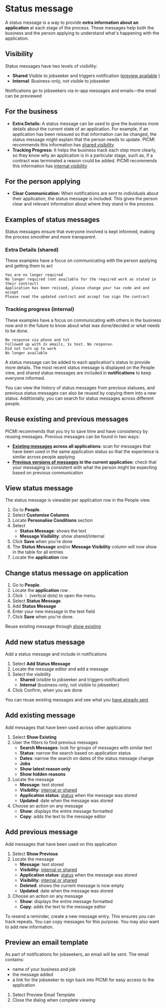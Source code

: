 # Status message

A status message is a way to provide **extra information about an application** at each stage of the process. These
messages help both the business and the person applying to understand what's happening with the application.

## Visibility

Status messages have two levels of visibility:

* **Shared** Visible to jobseeker and triggers
  notification ([preview available](#preview-an-email-template) <span class="mdi mdi-account-eye-outline"></span>)
* **Internal**: Business-only, not visible to jobseeker

<prompt>

Notifications go to jobseekers via in-app messages and emails—the email can be previewed

</prompt>

<explanation>

## For the business

* **Extra Details:** A status message can be used to give the business more details about the current state of an
  application. For example, if an application has been reissued so that information can be changed, the status message
  might explain that the person needs to update. PICMI recommends this information has [shared visibility](#visibility)
* **Tracking Progress:** It helps the business track each step more clearly, so they know why an application is in a
  particular stage, such as, if a contract was terminated a reason could be added. PICMI recommends this information
  has [internal visibility](#visibility)

## For the person applying

* **Clear Communication:** When notifications are sent to individuals about their application, the status message is
  included. This gives the person clear and relevant information about where they stand in the process.

## Examples of status messages

Status messages ensure that everyone involved is kept informed, making the process smoother and more transparent.

### Extra Details (shared)

These examples have a focus on communicating with the person applying and getting them to act

```
You are no longer required
No longer required (not available for the required work as stated in their contract)
Application has been reissed, please change your tax code and and accept
Please read the updated contract and accept too sign the contract
```

### Tracking progress (internal)

These examples have a focus on communicating with others in the business now and in the future to know about what
was done/decided or what needs to be done.

```
No response via phone and txt
Followed up with 2x emails, 1x text. No response.
Did not turn up to work
No longer available
```

<prompt>

A status message can be added to each application's status to provide more details. The most recent status message is
displayed on the People view, and shared status messages are included in **notifications** to keep everyone informed.

You can view the history of status messages from previous statuses, and previous status messages can also be reused by
copying them into a new status. Additionally, you can search for status messages across different people.

</prompt>

</explanation>

## Reuse existing and previous messages

PICMI recommends that you try to save time and have consistency by reusing messages. Previous messages can be found in
two ways:

* **[Existing messages](#add-existing-message) across all applications**: scan for messages that have been used in the
  same application status so that the experience is similar across people applying
* **[Previous versions of messages](#add-previous-message) in the current application**: check that your messaging is
  consistent with what the
  person might be expecting based on previous communication

<instructions>

## View status message

The status message is viewable per application row in the People view.

1. Go to **People**.
2. Select <span class="mdi mdi-cog-outline"></span> **Customise Columns**
3. Locate **Personalise Conditions** section
4. Select
    * **Status Message**: shows the text
    * **Message Visibility**: show shared/internal
5. Click **Save** when you're done
6. The **Status Message** and/or **Message Visibility** column will now show in the table for all entries
7. Locate the **application** row <span class="mdi mdi-checkbox-marked-outline"></span>

</instructions>

<instructions>

## Change status message on application

1. Go to **People**.
2. Locate the **application** row <span class="mdi mdi-checkbox-marked-outline"></span>.
3. Click &vellip; (vertical dots) to open the menu.
4. Select **Status Message**.
5. Add **Status Message**<span class="mdi mdi-chevron-right"></span>
6. Enter your new message in the text field
4. Click **Save** when you're done.

<prompt>

Reuse existing message through [show existing](#add-existing-message)

</prompt>

</instructions>

<instructions>

## Add new status message

Add a status message and include in notifications

1. Select **Add Status Message**
2. Locate the message editor and add a message
3. Select the visibility
    * **Shared** (visible to jobseeker and triggers notification)
    * **Internal** (business-only, not visible to jobseeker)
4. Click Confirm, when you are done

<prompt>

You can reuse existing messages and see what you [have already sent](#add-existing-message)

</prompt>

</instructions>

<instructions>

## Add existing message

Add messages that have been used across other applications

1. Select **Show Existing**<span class="mdi mdi-chevron-right"></span>
2. User the filters to find previous messages
    * **Search Messages**: look for groups of messages with similar text
    * **Status**: narrow the search based on application status
    * **Dates**: narrow the search on dates of the status message change
    * **Jobs**
    * **Show latest reason only**
    * **Show hidden reasons**
3. Locate the message
    * **Message**: text stored
    * **Visibility**: [internal or shared](#visibility)
    * **Application status**: [status](../about-picmi/applications.md#application-status) when the message was stored
    * **Updated**: date when the message was stored
4. Choose an action on any message
    * **Show**: displays the entire message formatted
    * **Copy**: adds the text to the message editor

</instructions>

<instructions>

## Add previous message

Add messages that have been used on this application

1. Select **Show Previous** <span class="mdi mdi-chevron-right"></span>
3. Locate the message
    * **Message**: text stored
    * **Visibility**: [internal or shared](#visibility)
    * **Application status**: [status](../about-picmi/applications.md#application-status) when the message was stored
    * **Visibility**: [internal or shared](#visibility)
    * **Deleted**: shows the current message is now empty
    * **Updated**: date when the message was stored
4. Choose an action on any message
    * **Show**: displays the entire message formatted
    * **Copy**: adds the text to the message editor

<prompt>

To resend a reminder, create a new message entry. This ensures you can track repeats. You can copy messages for this
purpose. You may also want to add new information.

</prompt>

</instructions>

<instructions>

## Preview an email template

As part of notifications for jobseekers, an email will be sent. The email contains:

* name of your business and job
* the message added
* a link for the jobseeker to sign back into PICMI for easy access to the application

1. Select Preview Email Template <span class="mdi mdi-account-eye-outline"></span>
2. Close the dialog when complete viewing

</instructions>
